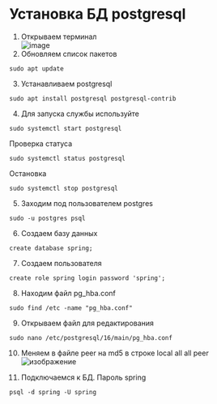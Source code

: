 # Установка БД postgresql 
1. Открываем терминал   
![image](https://github.com/sitechbr/JavaSpringBootCodologia/assets/63145839/48e76aba-730c-48ad-8f9a-d7e8dc30773a)
2. Обновляем список пакетов
```
sudo apt update
```
3. Устанавливаем postgresql   
```
sudo apt install postgresql postgresql-contrib
```
4. Для запуска службы используйте
```
sudo systemctl start postgresql
```
Проверка статуса 
```
sudo systemctl status postgresql
```
Остановка 
```
sudo systemctl stop postgresql
```

5. Заходим под пользователем postgres
```
sudo -u postgres psql
```
6. Создаем базу данных
```
create database spring;
```
7. Создаем пользователя
```
create role spring login password 'spring';
```
8. Находим файл pg_hba.conf
```
sudo find /etc -name "pg_hba.conf"
```
9. Открываем файл для редактирования
```
sudo nano /etc/postgresql/16/main/pg_hba.conf
```

10. Меняем в файле peer на md5 в строке local all all peer
![изображение](https://github.com/sitechbr/JavaSpringBootCodologia/assets/63145839/b491d745-802c-4eeb-83e8-1f0fc6cb19a7)


11. Подключаемся к БД. Пароль spring
```
psql -d spring -U spring
```
